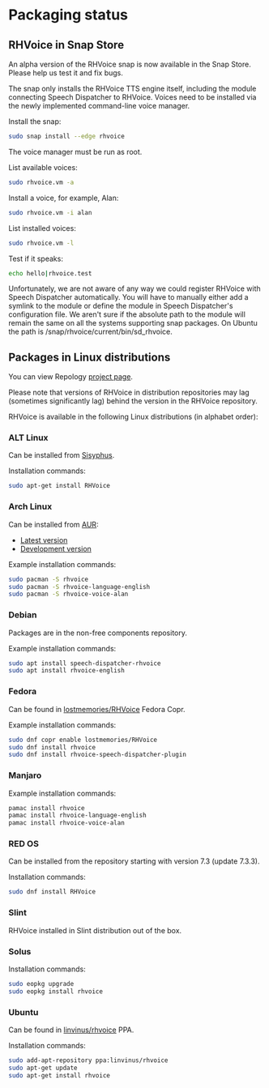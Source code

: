 # Packaging status

## RHVoice in Snap Store

An alpha version of the RHVoice snap is now available in the Snap Store. Please help us test it and fix bugs.

The snap only installs the RHVoice TTS engine itself, including the module connecting Speech Dispatcher to RHVoice. Voices need to be installed via the newly implemented command-line voice manager.

Install the snap:

```bash
sudo snap install --edge rhvoice
```

The voice manager must be run as root.

List available voices:

```bash
sudo rhvoice.vm -a
```

Install a voice, for example, Alan:

```bash
sudo rhvoice.vm -i alan
```

List installed voices:

```bash
sudo rhvoice.vm -l
```

Test if it speaks:

```bash
echo hello|rhvoice.test
```

Unfortunately, we are not aware of any way we could register RHVoice with Speech Dispatcher automatically. You will have to manually either add a symlink to the module or define the module in Speech Dispatcher's configuration file. We aren't sure if the absolute path to the module will remain the same on all the systems supporting snap packages. On Ubuntu the path is /snap/rhvoice/current/bin/sd_rhvoice.

## Packages in Linux distributions

You can view Repology [project page](https://repology.org/project/rhvoice/versions).

Please note that versions of RHVoice in distribution repositories may lag (sometimes significantly lag) behind the version in the RHVoice repository.

RHVoice is available in the following Linux distributions (in alphabet order):

### ALT Linux

Can be installed from [Sisyphus](https://packages.altlinux.org/).

Installation commands:

```bash
sudo apt-get install RHVoice
```

### Arch Linux

Can be installed from [AUR](https://aur.archlinux.org/):

* [Latest version](https://aur.archlinux.org/packages/rhvoice/)
* [Development version](https://aur.archlinux.org/packages/rhvoice-git/)

Example installation commands:

```bash
sudo pacman -S rhvoice
sudo pacman -S rhvoice-language-english
sudo pacman -S rhvoice-voice-alan
```

### Debian

Packages are in the non-free components repository.

Example installation commands:

```bash
sudo apt install speech-dispatcher-rhvoice
sudo apt install rhvoice-english
```

### Fedora

Can be found in [lostmemories/RHVoice](https://copr.fedorainfracloud.org/coprs/lostmemories/)
Fedora Copr.

Example installation commands:

```bash
sudo dnf copr enable lostmemories/RHVoice
sudo dnf install rhvoice
sudo dnf install rhvoice-speech-dispatcher-plugin
```

### Manjaro

Example installation commands:

```bash
pamac install rhvoice
pamac install rhvoice-language-english
pamac install rhvoice-voice-alan
```

### RED OS

Can be installed from the repository starting with version 7.3 (update 7.3.3).

Installation commands:

```bash
sudo dnf install RHVoice
```

### Slint

RHVoice installed in Slint distribution out of the box.

### Solus

Installation commands:

```bash
sudo eopkg upgrade
sudo eopkg install rhvoice
```

### Ubuntu

Can be found in [linvinus/rhvoice](https://launchpad.net/~linvinus/+archive/ubuntu/rhvoice/)
PPA.

Installation commands:

```bash
sudo add-apt-repository ppa:linvinus/rhvoice
sudo apt-get update
sudo apt-get install rhvoice
```
